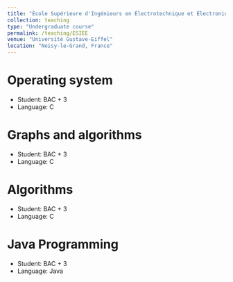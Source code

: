 ```yaml
---
title: "École Supérieure d'Ingénieurs en Électrotechnique et Électronique (ESIEE)"
collection: teaching
type: "Undergraduate course"
permalink: /teaching/ESIEE
venue: "Université Gustave-Eiffel"
location: "Noisy-le-Grand, France"
---
```


Operating system
======

* Student: BAC + 3
* Language: C

Graphs and algorithms
======

* Student: BAC + 3
* Language: C

Algorithms
======

* Student: BAC + 3
* Language: C

Java Programming
======

* Student: BAC + 3
* Language: Java
